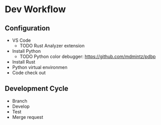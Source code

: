 # Dev Workflow

## Configuration

* VS Code
  * TODO Rust Analyzer extension
* Install Python
  * TODO Python color debugger: https://github.com/mdmintz/pdbp
* Install Rust
* Python virtual environmen
* Code check out

## Development Cycle

* Branch
* Develop
* Test
* Merge request

